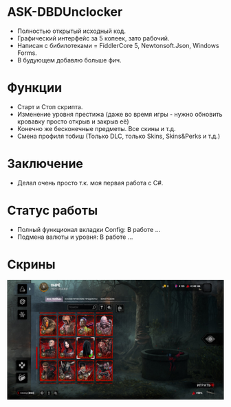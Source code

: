 # ASK-DBDUnclocker
- Полностью открытый исходный код.
- Графический интерфейс за 5 копеек, зато рабочий.
- Написан с бибилотеками = FiddlerCore 5, Newtonsoft.Json, Windows Forms.
- В будующем добавлю больше фич.
# Функции
- Старт и Стоп скрипта.
- Изменение уровня престижа (даже во время игры - нужно обновить кровавку просто открыв и закрыв её)
- Конечно же бесконечные предметы. Все скины и т.д.
- Смена профиля тобиш (Только DLC, только Skins, Skins&Perks и т.д.)
# Заключение
- Делал очень просто т.к. моя первая работа с C#.
# Статус работы
- Полный функционал вкладки Config: В работе ...
- Подмена валюты и уровня: В работе ...
# Скрины

![image2](/images/work.jpg?raw=true "Работа программы")

